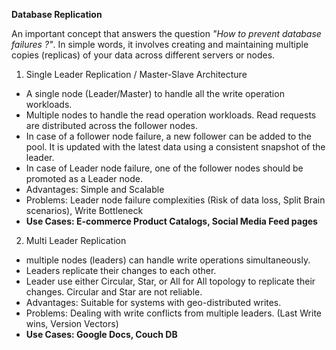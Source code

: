 **Database Replication**

An important concept that answers the question *"How to prevent database failures ?"*. In simple words, it involves creating and maintaining multiple copies (replicas) of your data across different servers or nodes.

1. Single Leader Replication / Master-Slave Architecture

- A single node (Leader/Master) to handle all the write operation workloads.
- Multiple nodes to handle the read operation workloads. Read requests are distributed across the follower nodes.
- In case of a follower node failure, a new follower can be added to the pool. It is updated with the latest data using a consistent snapshot of the leader.
- In case of Leader node failure, one of the follower nodes should be promoted as a Leader node.
- Advantages: Simple and Scalable
- Problems: Leader node failure complexities (Risk of data loss, Split Brain scenarios), Write Bottleneck
- **Use Cases: E-commerce Product Catalogs, Social Media Feed pages**

2. Multi Leader Replication

- multiple nodes (leaders) can handle write operations simultaneously.
- Leaders replicate their changes to each other.
- Leader use either Circular, Star, or All for All topology to replicate their changes. Circular and Star are not reliable.
- Advantages: Suitable for systems with geo-distributed writes.
- Problems: Dealing with write conflicts from multiple leaders. (Last Write wins, Version Vectors)
- **Use Cases: Google Docs, Couch DB**

